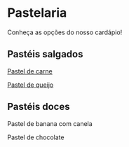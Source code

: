 # Pastelaria

Conheça as opções do nosso cardápio!

## Pastéis salgados

[Pastel de carne](pastel_de_carne.md)

[Pastel de queijo](pastel_de_queijo.md)

## Pastéis doces

Pastel de banana com canela

Pastel de chocolate

